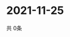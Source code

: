 # 2021-11-25
  共 0条

  <!-- BEGIN -->
  <!-- 最后更新时间Thu Nov 25 2021 01:48:01 GMT+0000 (Coordinated Universal Time) -->
  
  <!-- END -->
  
  